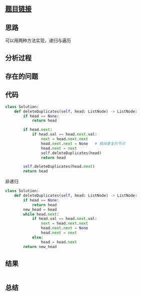 [//]: # (@Author  : xu.junpeng)
[//]: # (@Time    : 2020/7/5 4:17 下午)
## [题目链接](https://leetcode.com/problems/remove-duplicates-from-sorted-list/)

## 思路
可以用两种方法实现，递归与遍历
## 分析过程

## 存在的问题

## 代码
```python
class Solution:
    def deleteDuplicates(self, head: ListNode) -> ListNode:
        if head == None:
            return head

        if head.next:
            if head.val == head.next.val:
                next = head.next.next
                head.next.next = None   # 摘掉重复的节点
                head.next = next
                self.deleteDuplicates(head)
                return head

        self.deleteDuplicates(head.next)
        return head
```
非递归
```python
class Solution:
    def deleteDuplicates(self, head: ListNode) -> ListNode:
        if head == None:
            return head
        new_head = head
        while head.next:
            if head.val == head.next.val:
                next = head.next.next
                head.next.next = None
                head.next = next
            else:
                head = head.next
        return new_head

```
## 结果
```

```
## 总结

